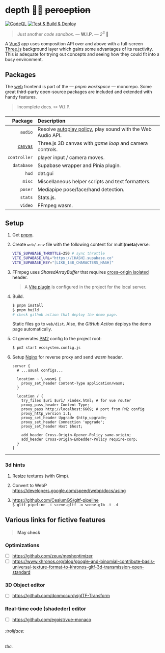 # depth 🧘‍♀️ ~~perception~~

[![CodeQL](https://github.com/SubZtep/depth/actions/workflows/codeql-analysis.yml/badge.svg)](https://github.com/SubZtep/depth/actions/workflows/codeql-analysis.yml)
[![Test & Build & Deploy](https://github.com/SubZtep/depth/actions/workflows/deploy.yml/badge.svg)](https://github.com/SubZtep/depth/actions/workflows/deploy.yml)

> Just another _code sandbox_. — **W.I.P.** — _2<sup>3</sup>_ :balloon:

A [Vue3](https://v3.vuejs.org/api/sfc-script-setup.html) app uses composition API over and above with a full-screen [Three.js](https://threejs.org/) background layer which gains some advantages of its reactivity. This is adequate for trying out concepts and seeing how they could fit into a busy environment.

## Packages

The [web](./web#readme) frontend is part of the — _pnpm workspace_ — monorepo. Some great third-party open-source packages are included and extended with handy features.

> Incomplete docs. :pencil2: W.I.P.

|                            Package | Description                                                                                                         |
| ---------------------------------: | :------------------------------------------------------------------------------------------------------------------ |
|                            `audio` | Resolve [autoplay policy](https://developer.chrome.com/blog/autoplay/#webaudio), play sound with the Web Audio API. |
| [`canvas`](packages/canvas#readme) | Three.js 3D canvas with _game loop_ and camera controls.                                                            |
|                       `controller` | player input / camera moves.                                                                                        |
|                         `database` | Supabase wrapper and Pinia plugin.                                                                                  |
|                              `hud` | dat.gui                                                                                                             |
|                             `misc` | Miscellaneous helper scripts and text formatters.                                                                   |
|                            `poser` | Mediapipe pose/face/hand detection.                                                                                 |
|                            `stats` | Stats.js.                                                                                                           |
|                            `video` | FFmpeg wasm.                                                                                                        |

## Setup

1. Get [pnpm](https://pnpm.io/installation).

2. Create `web/.env` file with the following content for multi(**meta**)verse:

   ```sh
   VITE_SUPABASE_THROTTLE=250 # sync throttle
   VITE_SUPABASE_URL="https://[HASH].supabase.co"
   VITE_SUPABASE_KEY="[LIKE_148_CHARACTERS_HASH]"
   ```

3. FFmpeg uses _SharedArrayBuffer_ that requires [cross-origin isolated](https://developer.chrome.com/blog/enabling-shared-array-buffer/) header.

   > A [Vite plugin](https://github.com/chaosprint/vite-plugin-cross-origin-isolation) is configured in the project for the local server.

4. Build.

   ```sh
   $ pnpm install
   $ pnpm build
   # check github action that deploy the demo page.
   ```

   Static files go to `web/dist`. Also, the _GitHub Action_ deploys the demo page automatically.

5. CI generates [PM2](https://pm2.keymetrics.io/docs/usage/quick-start/) config to the project root:

   ```sh
   $ pm2 start ecosystem.config.js
   ```

6. Setup [Nginx](https://docs.nginx.com/nginx/admin-guide/web-server/reverse-proxy/) for reverse proxy and send _wasm_ header.

   ```nginx
   server {
     # ...usual configs...

     location ~ \.wasm$ {
       proxy_set_header Content-Type application/wasm;
     }

     location / {
       try_files $uri $uri/ /index.html; # for vue router
       proxy_pass_header Content-Type;
       proxy_pass http://localhost:6669; # port from PM2 config
       proxy_http_version 1.1;
       proxy_set_header Upgrade $http_upgrade;
       proxy_set_header Connection 'upgrade';
       proxy_set_header Host $host;

       add_header Cross-Origin-Opener-Policy same-origin;
       add_header Cross-Origin-Embedder-Policy require-corp;
     }
   }
   ```

---

### 3d hints

1. Resize textures (with Gimp).

2. Convert to WebP \
   https://developers.google.com/speed/webp/docs/using

3. https://github.com/CesiumGS/gltf-pipeline \
   `$ gltf-pipeline -i scene.gltf -o scene.glb -t -d`

## Various links for fictive features

> #### May check

### Optimizations

- [ ] https://github.com/zeux/meshoptimizer
- [ ] https://www.khronos.org/blog/google-and-binomial-contribute-basis-universal-texture-format-to-khronos-gltf-3d-transmission-open-standard

### 3D Object editor

- [ ] https://github.com/donmccurdy/glTF-Transform

### Real-time code (shadeder) editor

- [ ] https://github.com/egoist/vue-monaco

###### :trollface:

_tbc._
